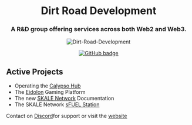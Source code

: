<h1 align="center">Dirt Road Development</h1>
<h3 align="center">A R&D group offering services across both Web2 and Web3.</h3>

<p align="center"> <img src="https://komarev.com/ghpvc/?username=Dirt-Road-Development" alt="Dirt-Road-Development" /> </p>

<p align="center">
  <a href="https://github.com/Dirt-Road-Development?tab=followers">
    <img src="https://img.shields.io/github/followers/Dirt-Road-Development?label=Followers&logo=GitHub&style=for-the-badge" alt="GitHub badge" />
  </a>
</p>


<h2 align="left">Active Projects</h2>

- Operating the <a href="https://calypsohub.network">Calypso Hub</a>
- The <a href="https://eidolongaming.dev">Eidolon</a> Gaming Platform
- The new <a href="https://skale.space">SKALE Network</a> Documentation
- The SKALE Network <a href="https://sfuelstation.com">sFUEL Station</a>

<p>Contact on <a href="https://discord.dirtroad.dev">Discord</a>for support or visit the <a href="https://dirtroad.dev">website</a></p>

